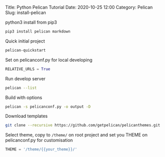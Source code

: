 Title: Python Pelican Tutorial
Date: 2020-10-25 12:00
Category: Pelican
Slug: install-pelican

python3 install from pip3

```bash
pip3 install pelican markdown
```

Quick initial project

```bash
pelican-quickstart
```

Set on pelicanconf.py for local developing

```python
RELATIVE_URLS = True
```

Run develop server

```bash
pelican --list
```

Build with options

```bash
pelican -s pelicanconf.py -o output -D
```

Download templates

```bash
git clone --recursive https://github.com/getpelican/pelicanthemes.git
```

Select theme, copy to ```/theme/``` on root project and set you THEME on pelicanconf.py for customisation  

```python
THEME = '/theme/{{your_theme}}/'
```


